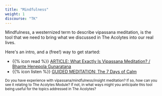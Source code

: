 ```yaml
---
title: "Mindfulness"
weight: 1
discourse: "TK"
---
```


Mindfulness, a westernized term to describe vipassana meditation, is the tool that we need to bring what we discussed in The Acolytes into our real lives.

Here's an intro, and a (free!) way to get started:

- {{% icon read %}} [ARTICLE: What Exactly Is Vipassana Meditation? / Bhante Henepola Gunaratana](https://tricycle.org/magazine/vipassana-meditation/)
- {{% icon listen %}} [GUIDED MEDITATION: The 7 Days of Calm](https://app.www.calm.com/program/qK3IeqhiJP/7-days-of-calm)

<small>Do you have experience with vipassana/mindfulness/insight meditation? If so, how can you see it relating to The Acolytes Module? If not, in what ways might you anticipate this tool being useful for the topics addressed in The Acolytes?</small>
